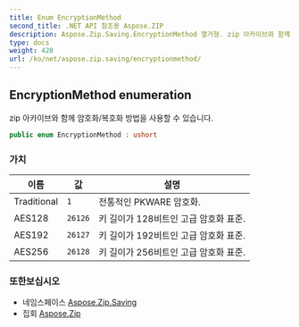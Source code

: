 ```yaml
---
title: Enum EncryptionMethod
second_title: .NET API 참조용 Aspose.ZIP
description: Aspose.Zip.Saving.EncryptionMethod 열거형. zip 아카이브와 함께 암호화/복호화 방법을 사용할 수 있습니다.
type: docs
weight: 420
url: /ko/net/aspose.zip.saving/encryptionmethod/
---
```

## EncryptionMethod enumeration

zip 아카이브와 함께 암호화/복호화 방법을 사용할 수 있습니다.

```csharp
public enum EncryptionMethod : ushort
```

### 가치

| 이름 | 값 | 설명 |
| --- | --- | --- |
| Traditional | `1` | 전통적인 PKWARE 암호화. |
| AES128 | `26126` | 키 길이가 128비트인 고급 암호화 표준. |
| AES192 | `26127` | 키 길이가 192비트인 고급 암호화 표준. |
| AES256 | `26128` | 키 길이가 256비트인 고급 암호화 표준. |

### 또한보십시오

* 네임스페이스 [Aspose.Zip.Saving](../../aspose.zip.saving/)
* 집회 [Aspose.Zip](../../)


